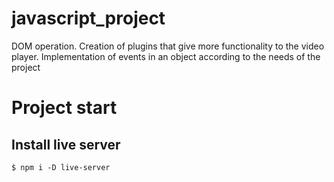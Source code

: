# javascript_project
DOM operation. Creation of plugins that give more functionality to the video player. Implementation of events in an object according to the needs of the project

# Project start
## Install live server
```terminal
$ npm i -D live-server
```

